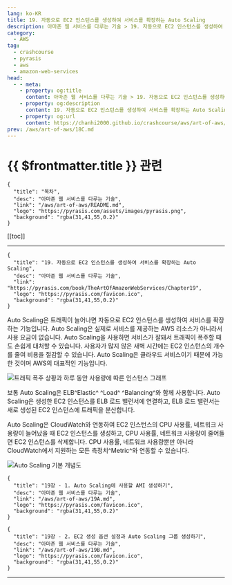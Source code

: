 ```yaml
---
lang: ko-KR
title: 19. 자동으로 EC2 인스턴스를 생성하여 서비스를 확장하는 Auto Scaling
description: 아마존 웹 서비스를 다루는 기술 > 19. 자동으로 EC2 인스턴스를 생성하여 서비스를 확장하는 Auto Scaling
category:
  - AWS
tag: 
  - crashcourse
  - pyrasis
  - aws 
  - amazon-web-services
head:
  - - meta:
    - property: og:title
      content: 아마존 웹 서비스를 다루는 기술 > 19. 자동으로 EC2 인스턴스를 생성하여 서비스를 확장하는 Auto Scaling
    - property: og:description
      content: 19. 자동으로 EC2 인스턴스를 생성하여 서비스를 확장하는 Auto Scaling
    - property: og:url
      content: https://chanhi2000.github.io/crashcourse/aws/art-of-aws/19.html
prev: /aws/art-of-aws/18C.md
---
```


# {{ $frontmatter.title }} 관련

```component VPCard
{
  "title": "목차",
  "desc": "아마존 웹 서비스를 다루는 기술",
  "link": "/aws/art-of-aws/README.md",
  "logo": "https://pyrasis.com/assets/images/pyrasis.png",
  "background": "rgba(31,41,55,0.2)"
}
```

[[toc]]

---

```component VPCard
{
  "title": "19. 자동으로 EC2 인스턴스를 생성하여 서비스를 확장하는 Auto Scaling",
  "desc": "아마존 웹 서비스를 다루는 기술",
  "link": "https://pyrasis.com/book/TheArtOfAmazonWebServices/Chapter19",
  "logo": "https://pyrasis.com/favicon.ico",
  "background": "rgba(31,41,55,0.2)"
}
```

Auto Scaling은 트래픽이 늘어나면 자동으로 EC2 인스턴스를 생성하여 서비스를 확장하는 기능입니다. Auto Scaling은 실제로 서비스를 제공하는 AWS 리소스가 아니라서 사용 요금이 없습니다. Auto Scaling을 사용하면 서비스가 잘돼서 트래픽이 폭주할 때도 손쉽게 대처할 수 있습니다. 사용자가 많지 않은 새벽 시간에는 EC2 인스턴스의 개수를 줄여 비용을 절감할 수 있습니다. Auto Scaling은 클라우드 서비스이기 때문에 가능한 것이며 AWS의 대표적인 기능입니다.

![트래픽 폭주 상황과 하루 동안 사용량에 따른 인스턴스 그래프](https://pyrasis.com/assets/images/TheArtOfAmazonWebServicesChapter19/1.png)

보통 Auto Scaling은 ELB^Elastic^ ^Load^ ^Balancing^와 함께 사용합니다. Auto Scaling은 생성한 EC2 인스턴스를 ELB 로드 밸런서에 연결하고, ELB 로드 밸런서는 새로 생성된 EC2 인스턴스에 트래픽을 분산합니다.

Auto Scaling은 CloudWatch와 연동하여 EC2 인스턴스의 CPU 사용률, 네트워크 사용량이 늘어났을 때 EC2 인스턴스를 생성하고, CPU 사용률, 네트워크 사용량이 줄어들면 EC2 인스턴스를 삭제합니다. CPU 사용률, 네트워크 사용량뿐만 아니라 CloudWatch에서 지원하는 모든 측정치^Metric^와 연동할 수 있습니다.

![Auto Scaling 기본 개념도](https://pyrasis.com/assets/images/TheArtOfAmazonWebServicesChapter19/2.png)

```component VPCard
{
  "title": "19장 - 1. Auto Scaling에 사용할 AMI 생성하기",
  "desc": "아마존 웹 서비스를 다루는 기술",
  "link": "/aws/art-of-aws/19A.md",
  "logo": "https://pyrasis.com/favicon.ico",
  "background": "rgba(31,41,55,0.2)"
}
```

```component VPCard
{
  "title": "19장 - 2. EC2 생성 옵션 설정과 Auto Scaling 그룹 생성하기",
  "desc": "아마존 웹 서비스를 다루는 기술",
  "link": "/aws/art-of-aws/19B.md",
  "logo": "https://pyrasis.com/favicon.ico",
  "background": "rgba(31,41,55,0.2)"
}
```

---

<TagLinks />